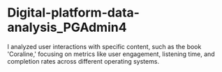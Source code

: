 # Digital-platform-data-analysis_PGAdmin4
I  analyzed user interactions with specific content, such as the book 'Coraline,' focusing on metrics like user engagement, listening time, and completion rates across different operating systems.

